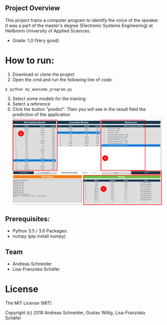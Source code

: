 ## Project Overview
This project trains a computer program to identify the voice of the speaker. 
It was a part of the master's degree (Electronic Systems Engineering) at Heilbronn University of Applied Sciences.

* Grade: 1,0 (Very good)
# How to run:
 1. Download or clone the project
 2. Open the cmd and run the following line of code:
 ```
$ python my_awesome_program.py
```
3. Select some models for the training
4. Select a reference 
5. Click the button "predict". Then you will see in the result field the prediction of the application 
![GUI](screenshot_gui_explanation.PNG)
## Prerequisites:
- Python 3.5 / 3.6
Packages:
- numpy (pip install numpy)

## Team
* Andreas Schneider
* Lisa-Franziska Schäfer

# License
The MIT License (MIT)

Copyright (c) 2018 Andreas Schneider, Gustav Willig, Lisa-Franziska Schäfer
